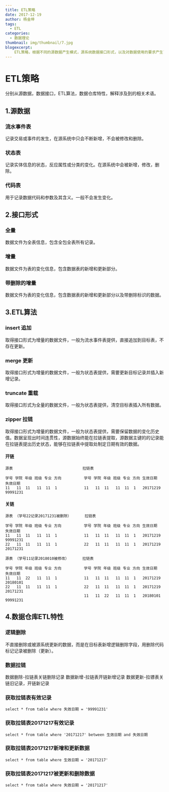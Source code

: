 ```yaml
---
title: ETL策略
date: 2017-12-19
author: 杨金坤
tags:
  - ETL
categories:
  - 数据理论
thumbnail: img/thumbnail/7.jpg
blogexcerpt:
    ETL策略，根据不同的源数据产生模式，源系统数据接口形式，以及对数据使用的要求产生了不同的ETL策略。分别从源数据，数据接口，ETL算法，数据仓库特性，解释涉及到的相关术语。
---
```

# ETL策略
分别从源数据，数据接口，ETL算法，数据仓库特性，解释涉及到的相关术语。
## 1.源数据
### 流水事件表
记录交易或事件的发生，在源系统中只会不断新增，不会被修改和删除。
### 状态表
记录实体信息的状态，反应属性或分类的变化。在源系统中会被新增，修改，删除。
### 代码表
用于记录数据代码和参数及其含义。一般不会发生变化。

## 2.接口形式
### 全量
数据文件为全表信息，包含全包全表所有记录。
### 增量
数据文件为表的变化信息，包含数据表的新增和更新部分。
### 带删除的增量
数据文件为表的变化信息，包含数据表的新增和更新部分以及带删除标识的数据。

## 3.ETL算法
### insert 追加
取得接口形式为增量的数据文件，一般为流水事件表提供，直接追加到目标表，不存在更新。
### merge 更新
取得接口形式为增量的数据文件，一般为状态表提供，需要更新目标记录并插入新增记录。
### truncate 重载
取得接口形式为全量的数据文件，一般为状态表提供，清空目标表插入所有数据。
### zipper 拉链
取得接口形式为增量的数据文件，一般为状态表提供，需要保留数据的变化历史值。数据呈现出时间连贯性，源数据始终能在拉链表提取，源数据主键的的记录能在拉链表提出历史状态，能够在拉链表中提取处制定日期有效的数据。

#### 开链
```
源表                               拉链表

学号 学院 年级 班级 专业 方向          学号 学院 年级 班级 专业 方向 生效日期   失效日期
11   11  11   11  11  1            11   11  11   11  11  1   20171219  99991231
```
#### 关链
```
源表 （学号22记录20171231被删除）      拉链表

学号 学院 年级 班级 专业 方向          学号 学院 年级 班级 专业 方向 生效日期   失效日期
11   11  11   11  11  1            11   11  11   11  11  1   20171219  99991231
22   11  11   11  11  1            22   11  11   11  11  1   20171219  20171231
```
```
源表 （学号11记录2018010被修改）      拉链表

学号 学院 年级 班级 专业 方向          学号 学院 年级 班级 专业 方向 生效日期   失效日期
11   11  22   11  11  1            11   11  11   11  11  1   20171219  20180101
22   11  11   11  11  1            22   11  11   11  11  1   20171219  20171231
                                   11   11  22   11  11  1   20180101  99991231
```


## 4.数据仓库ETL特性
### 逻辑删除
不直接删除或被源系统更新的数据，而是在目标表新增逻辑删除字段，用删除代码标记记录被删除（更新）。
### 数据拉链
数据删除-拉链表关链删除记录
数据新增-拉链表开链新增记录
数据更新-拉镖表关链旧记录，开链新记录

### 获取拉链表有效记录

```
select * from table where 失效日期 = '99991231'
```
### 获取拉链表20171217有效记录

```
select * from table where '20171217' between 生效日期 and 失效日期
```

### 获取拉链表20171217新增和更新数据
```
select * from table where 生效日期 = '20171217'
```

### 获取拉链表20171217被更新和删除数据
```
select * from table where 失效日期 = '20171217'
```